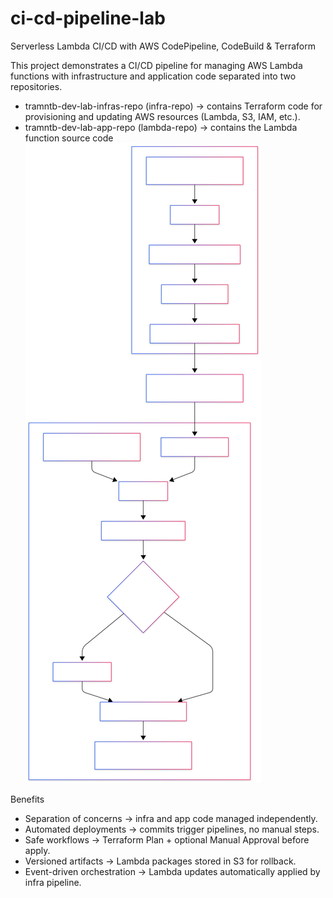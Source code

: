 # ci-cd-pipeline-lab
Serverless Lambda CI/CD with AWS CodePipeline, CodeBuild & Terraform

This project demonstrates a CI/CD pipeline for managing AWS Lambda functions with infrastructure and application code separated into two repositories.

- tramntb-dev-lab-infras-repo (infra-repo) → contains Terraform code for provisioning and updating AWS resources (Lambda, S3, IAM, etc.).
- tramntb-dev-lab-app-repo (lambda-repo) → contains the Lambda function source code
![CI/CD Pipeline](images/CICD_pipelines.svg)

Benefits
- Separation of concerns → infra and app code managed independently.
- Automated deployments → commits trigger pipelines, no manual steps.
- Safe workflows → Terraform Plan + optional Manual Approval before apply.
- Versioned artifacts → Lambda packages stored in S3 for rollback.
- Event-driven orchestration → Lambda updates automatically applied by infra pipeline.

